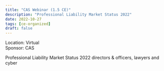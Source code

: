 ```yaml
---
title: "CAS Webinar (1.5 CE)"
description: "Professional Liability Market Status 2022"
date: 2022-10-27
tags: [ce-organized]
draft: false
---
```


Location: Virtual  
Sponsor: CAS

Professional Liability Market Status 2022
directors & officers, lawyers and cyber